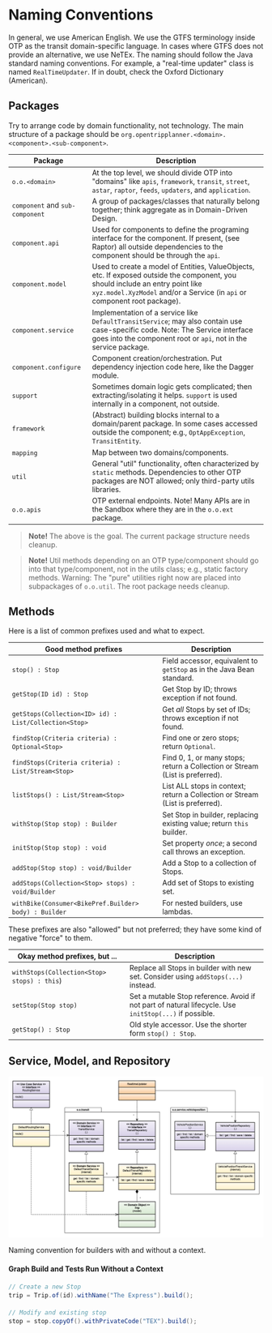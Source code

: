 # Naming Conventions

In general, we use American English. We use the GTFS terminology inside OTP as the transit
domain-specific language. In cases where GTFS does not provide an alternative, we use NeTEx. The
naming  should follow the Java standard naming conventions. For example, a "real-time updater" class
is named `RealTimeUpdater`. If in doubt, check the Oxford Dictionary (American).

## Packages

Try to arrange code by domain functionality, not technology. The main structure of a package should
be `org.opentripplanner.<domain>.<component>.<sub-component>`.

| Package                         | Description                                                                                                                                                                                                 |
| ------------------------------- |-------------------------------------------------------------------------------------------------------------------------------------------------------------------------------------------------------------|
| `o.o.<domain>`                  | At the top level, we should divide OTP into "domains" like `apis`, `framework`, `transit`, `street`, `astar`, `raptor`, `feeds`, `updaters`, and `application`.                                             |
| `component` and `sub-component` | A group of packages/classes that naturally belong together; think aggregate as in Domain-Driven Design.                                                                                                     |
| `component.api`                 | Used for components to define the programing interface for the component. If present, (see Raptor) all outside dependencies to the component should be through the `api`.                                   |
| `component.model`               | Used to create a model of Entities, ValueObjects, etc. If exposed outside the component, you should include an entry point like `xyz.model.XyzModel` and/or a Service (in `api` or component root package). |
| `component.service`             | Implementation of a service like `DefaultTransitService`; may also contain use case-specific code. Note: The Service interface goes into the component root or `api`, not in the service package.           |
| `component.configure`           | Component creation/orchestration. Put dependency injection code here, like the Dagger module.                                                                                                               |
| `support`                       | Sometimes domain logic gets complicated; then extracting/isolating it helps. `support` is used internally in a component, not outside.                                                                      |
| `framework`                     | (Abstract) building blocks internal to a domain/parent package. In some cases accessed outside the component; e.g., `OptAppException`, `TransitEntity`.                                                     |
| `mapping`                       | Map between two domains/components.                                                                                                                                                                         |
| `util`                          | General "util" functionality, often characterized by `static` methods. Dependencies to other OTP packages are NOT allowed; only third-party utils libraries.                                                |
| `o.o.apis`                      | OTP external endpoints. Note! Many APIs are in the Sandbox where they are in the `o.o.ext` package.                                                                                                         |

> **Note!** The above is the goal. The current package structure needs cleanup.

> **Note!** Util methods depending on an OTP type/component should go into that type/component, not
> in the utils class; e.g., static factory methods. Warning: The "pure" utilities right now are
> placed into subpackages of `o.o.util`. The root package needs cleanup.

## Methods

Here is a list of common prefixes used and what to expect.

| Good method prefixes                                  | Description                                                                   |
|-------------------------------------------------------|-------------------------------------------------------------------------------|
| `stop() : Stop`                                       | Field accessor, equivalent to `getStop` as in the Java Bean standard.         |
| `getStop(ID id) : Stop`                               | Get Stop by ID; throws exception if not found.                                |
| `getStops(Collection<ID> id) : List/Collection<Stop>` | Get _all_ Stops by set of IDs; throws exception if not found.                 |
| `findStop(Criteria criteria) : Optional<Stop>`        | Find one or zero stops; return `Optional`.                                    |
| `findStops(Criteria criteria) : List/Stream<Stop>`    | Find 0, 1, or many stops; return a Collection or Stream (List is preferred).  |
| `listStops() : List/Stream<Stop>`                     | List ALL stops in context; return a Collection or Stream (List is preferred). |
| `withStop(Stop stop) : Builder`                       | Set Stop in builder, replacing existing value; return `this` builder.         |
| `initStop(Stop stop) : void`                          | Set property _once_; a second call throws an exception.                       |
| `addStop(Stop stop) : void/Builder`                   | Add a Stop to a collection of Stops.                                          |
| `addStops(Collection<Stop> stops) : void/Builder`     | Add set of Stops to existing set.                                             |
| `withBike(Consumer<BikePref.Builder> body) : Builder` | For nested builders, use lambdas.                                             |

These prefixes are also "allowed" but not preferred; they have some kind of negative "force" to
them.

| Okay method prefixes, but ...               | Description                                                                                            |
|---------------------------------------------|--------------------------------------------------------------------------------------------------------|
| `withStops(Collection<Stop> stops) : this`) | Replace all Stops in builder with new set. Consider using `addStops(...)` instead.                     |
| `setStop(Stop stop)`                        | Set a mutable Stop reference. Avoid if not part of natural lifecycle. Use `initStop(...)` if possible. |
| `getStop() : Stop`                          | Old style accessor. Use the shorter form `stop() : Stop`.                                              |

## Service, Model, and Repository

![MainModelOverview](../images/ServiceModelOverview.png)

Naming convention for builders with and without a context.

#### Graph Build and Tests Run Without a Context

```java
// Create a new Stop
trip = Trip.of(id).withName("The Express").build();

// Modify and existing stop
stop = stop.copyOf().withPrivateCode("TEX").build();
```
